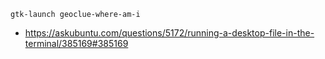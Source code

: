 `gtk-launch geoclue-where-am-i`

- https://askubuntu.com/questions/5172/running-a-desktop-file-in-the-terminal/385169#385169
